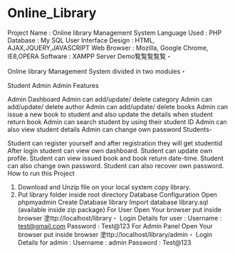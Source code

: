 # Online_Library
Project Name : Online library Management System
Language Used                  :  PHP
Database                            :  My SQL
User Interface Design       :  HTML, AJAX,JQUERY,JAVASCRIPT
Web Browser                      :  Mozilla, Google Chrome, IE8,OPERA
Software                              :    XAMPP Server
Demo覧覧覧覧覧・

Online library Management System divided in two modules・

Student
Admin
Admin Features

Admin Dashboard
Admin can add/update/ delete category
Admin can add/update/ delete author
Admin can add/update/ delete books
Admin can issue a new book to student and also update the details when student return book
Admin can search student by using their student ID
Admin can also view student details
Admin can change own password
Students-

Student can register yourself and after registration they will get studentid
After login student can view own dashboard.
 Student can update own profile.
Student can view issued book and book return date-time.
Student can also change own password.
Student can also recover own password.
How to run this Project
1. Download and Unzip file on your local system copy library.
2. Put library folder inside root directory
Database Configuration
Open phpmyadmin
Create Database library
Import database library.sql (available inside zip package)
For User
Open Your browser put inside browser 塗ttp://localhost/library・
Login Details for user :
Username : test@gmail.com
Password : Test@123
For Admin Panel
Open Your browser put inside browser 塗ttp://localhost/library/admin・
Login Details for admin :
Username : admin
Password : Test@123
